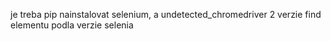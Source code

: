 je treba pip nainstalovat selenium, a undetected_chromedriver
2 verzie find elementu podla verzie selenia
